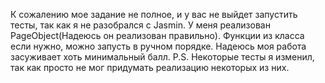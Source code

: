К сожалению мое задание не полное, и у вас не выйдет запустить тесты, так как я не разобрался с Jasmin.
У меня реализован PageObject(Надеюсь он реализован правильно). Функции из класса если нужно, можно запусть в ручном порядке.
Надеюсь моя работа засуживает хоть минимальный балл.
P.S. Некоторые тесты я изменил, так как просто не мог придумать реализацию некоторых из них.
